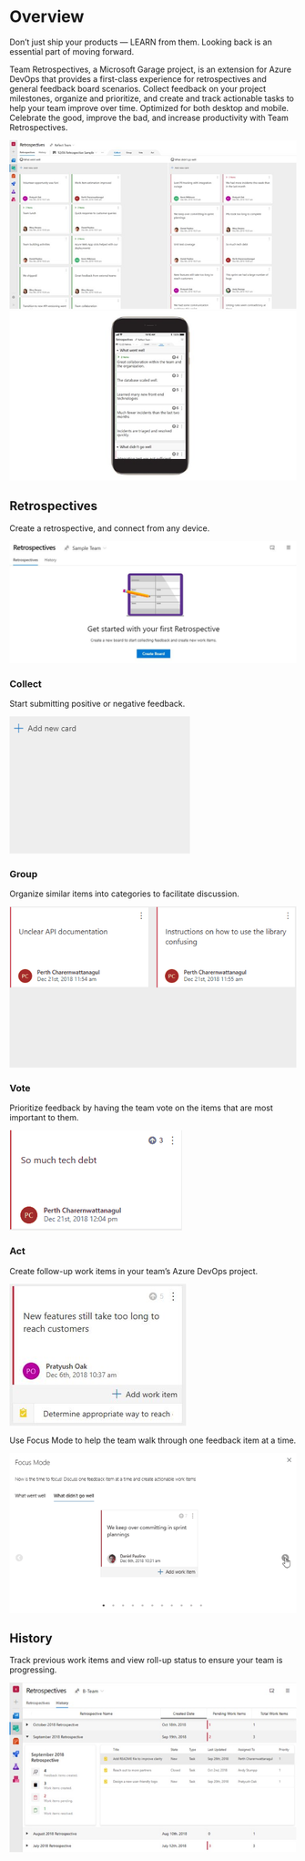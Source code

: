 # Overview

Don’t just ship your products — LEARN from them. Looking back is an essential part of moving forward.

Team Retrospectives, a Microsoft Garage project, is an extension for Azure DevOps that provides a first-class experience for retrospectives and general feedback board scenarios.
Collect feedback on your project milestones, organize and prioritize, and create and track actionable tasks to help your team improve over time.
Optimized for both desktop and mobile.
Celebrate the good, improve the bad, and increase productivity with Team Retrospectives.

![Desktop board](https://raw.githubusercontent.com/microsoft/vsts-extension-retrospectives/refs/heads/main/src/frontend/images/screenshots/board_desktop.jpg)
![Mobile board](https://raw.githubusercontent.com/microsoft/vsts-extension-retrospectives/refs/heads/main/src/frontend/images/screenshots/board_mobile.jpg)

## Retrospectives

Create a retrospective, and connect from any device.

![Introduction screen showing a button to click to create a board](https://raw.githubusercontent.com/microsoft/vsts-extension-retrospectives/refs/heads/main/src/frontend/images/screenshots/intro_screen.jpg)

### Collect

Start submitting positive or negative feedback.

![Creating a new feedback item by hitting the "Add new feedback" button and typing in the title](https://raw.githubusercontent.com/microsoft/vsts-extension-retrospectives/refs/heads/main/src/frontend/images/screenshots/collect.gif)

### Group

Organize similar items into categories to facilitate discussion.

![One feedback item being dragged onto another feedback item to group](https://raw.githubusercontent.com/microsoft/vsts-extension-retrospectives/refs/heads/main/src/frontend/images/screenshots/group.gif)

### Vote

Prioritize feedback by having the team vote on the items that are most important to them.

![Feedback item being voted](https://raw.githubusercontent.com/microsoft/vsts-extension-retrospectives/refs/heads/main/src/frontend/images/screenshots/vote.gif)

### Act

Create follow-up work items in your team’s Azure DevOps project.

![A feedback item with a work item attached](https://raw.githubusercontent.com/microsoft/vsts-extension-retrospectives/refs/heads/main/src/frontend/images/screenshots/act.jpg)

Use Focus Mode to help the team walk through one feedback item at a time.

![Retrospective board in Focus Mode showing one feedback item at a time](https://raw.githubusercontent.com/microsoft/vsts-extension-retrospectives/refs/heads/main/src/frontend/images/screenshots/act_carousel_animated.gif)

## History

Track previous work items and view roll-up status to ensure your team is progressing.

![History mode showing a table of all retrospectives for a given team and their corresponding resolved and unresolved work items](https://raw.githubusercontent.com/microsoft/vsts-extension-retrospectives/refs/heads/main/src/frontend/images/screenshots/history.jpg)
